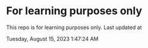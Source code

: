 # For learning purposes only
This repo is for learning purposes only.
Last updated at

Tuesday, August 15, 2023 1:47:24 AM

